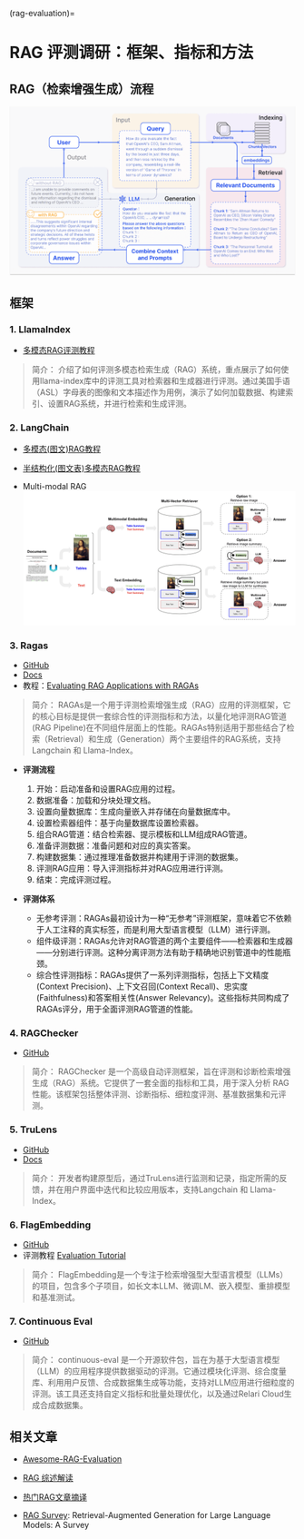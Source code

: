 (rag-evaluation)=

# RAG 评测调研：框架、指标和方法

## RAG（检索增强生成）流程
![RAG Pipeline](images/RAG_Pipeline_1.png)


## 框架

### 1. **LlamaIndex**

* [多模态RAG评测教程](https://docs.llamaindex.ai/en/stable/examples/evaluation/multi_modal/multi_modal_rag_evaluation/)

> 简介： 介绍了如何评测多模态检索生成（RAG）系统，重点展示了如何使用llama-index库中的评测工具对检索器和生成器进行评测。通过美国手语（ASL）字母表的图像和文本描述作为用例，演示了如何加载数据、构建索引、设置RAG系统，并进行检索和生成评测。

### 2. **LangChain**

* [多模态(图文)RAG教程](https://github.com/langchain-ai/langchain/blob/master/cookbook/Multi_modal_RAG.ipynb)

* [半结构化(图文表)多模态RAG教程](https://github.com/langchain-ai/langchain/blob/master/cookbook/Semi_structured_and_multi_modal_RAG.ipynb)

* Multi-modal RAG
![Multi-modal RAG](images/MM_RAG_LangChain_1.png)

### 3. **Ragas**
* [GitHub](https://github.com/explodinggradients/ragas)
* [Docs](https://docs.ragas.io/en/latest/getstarted/index.html)
* 教程：[Evaluating RAG Applications with RAGAs](https://towardsdatascience.com/evaluating-rag-applications-with-ragas-81d67b0ee31a)
> 简介：  RAGAs是一个用于评测检索增强生成（RAG）应用的评测框架，它的核心目标是提供一套综合性的评测指标和方法，以量化地评测RAG管道(RAG Pipeline)在不同组件层面上的性能。RAGAs特别适用于那些结合了检索（Retrieval）和生成（Generation）两个主要组件的RAG系统，支持Langchain 和 Llama-Index。

* **评测流程**
    1. 开始：启动准备和设置RAG应用的过程。
    2. 数据准备：加载和分块处理文档。
    3. 设置向量数据库：生成向量嵌入并存储在向量数据库中。
    4. 设置检索器组件：基于向量数据库设置检索器。
    5. 组合RAG管道：结合检索器、提示模板和LLM组成RAG管道。
    6. 准备评测数据：准备问题和对应的真实答案。
    7. 构建数据集：通过推理准备数据并构建用于评测的数据集。
    8. 评测RAG应用：导入评测指标并对RAG应用进行评测。
    9. 结束：完成评测过程。


* **评测体系**
    *    无参考评测：RAGAs最初设计为一种“无参考”评测框架，意味着它不依赖于人工注释的真实标签，而是利用大型语言模型（LLM）进行评测。
    *    组件级评测：RAGAs允许对RAG管道的两个主要组件——检索器和生成器——分别进行评测。这种分离评测方法有助于精确地识别管道中的性能瓶颈。
    *    综合性评测指标：RAGAs提供了一系列评测指标，包括上下文精度(Context Precision)、上下文召回(Context Recall)、忠实度(Faithfulness)和答案相关性(Answer Relevancy)。这些指标共同构成了RAGAs评分，用于全面评测RAG管道的性能。


### 4. **RAGChecker**
* [GitHub](https://github.com/amazon-science/RAGChecker)
> 简介： RAGChecker 是一个高级自动评测框架，旨在评测和诊断检索增强生成（RAG）系统。它提供了一套全面的指标和工具，用于深入分析 RAG 性能。该框架包括整体评测、诊断指标、细粒度评测、基准数据集和元评测。


### 5. **TruLens**
* [GitHub](https://github.com/truera/trulens)
* [Docs](https://www.trulens.org/trulens/getting_started/quickstarts/quickstart/)
> 简介： 开发者构建原型后，通过TruLens进行监测和记录，指定所需的反馈，并在用户界面中迭代和比较应用版本，支持Langchain 和 Llama-Index。


### 6. **FlagEmbedding**
* [GitHub](https://github.com/FlagOpen/FlagEmbedding)
* 评测教程 [Evaluation Tutorial](https://github.com/FlagOpen/FlagEmbedding/blob/master/Tutorials/4_Evaluation)
> 简介： FlagEmbedding是一个专注于检索增强型大型语言模型（LLMs）的项目，包含多个子项目，如长文本LLM、微调LM、嵌入模型、重排模型和基准测试。

### 7. **Continuous Eval**
* [GitHub](https://github.com/relari-ai/continuous-eval)
> 简介： continuous-eval 是一个开源软件包，旨在为基于大型语言模型（LLM）的应用程序提供数据驱动的评测。它通过模块化评测、综合度量库、利用用户反馈、合成数据集生成等功能，支持对LLM应用进行细粒度的评测。该工具还支持自定义指标和批量处理优化，以及通过Relari Cloud生成合成数据集。


## 相关文章
* [Awesome-RAG-Evaluation](https://github.com/YHPeter/Awesome-RAG-Evaluation/blob/main/README_cn.md)

* [RAG 综述解读](https://zhuanlan.zhihu.com/p/673392898)

* [热门RAG文章摘译](https://zhuanlan.zhihu.com/p/673392898)

* [RAG Survey](https://arxiv.org/abs/2312.10997): Retrieval-Augmented Generation for Large Language Models: A Survey
